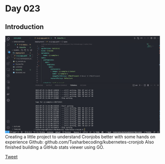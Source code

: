 # Day 023

## Introduction
![Alt text](image.png)
Creating a little project to understand Cronjobs better with some hands on experience
Github: github.com/Tusharbecoding/kubernetes-cronjob
Also finished building a GitHub stats viewer using GO.


[Tweet](https://twitter.com/tusharc29050031/status/1683202668905283584?s=61&t=zcSvKPJFEeXECfRRPY_vbA)


